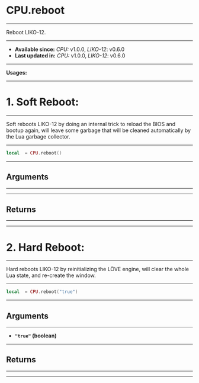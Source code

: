 # CPU.reboot
---

Reboot LIKO-12.

---

* **Available since:** _CPU:_ v1.0.0, _LIKO-12_: v0.6.0
* **Last updated in:** _CPU:_ v1.0.0, _LIKO-12_: v0.6.0

---

**Usages:**

---

# 1. Soft Reboot:
---

Soft reboots LIKO-12 by doing an internal trick to reload the BIOS and bootup again, will leave some garbage that will be cleaned automatically by the Lua garbage collector.

---

```lua
local  = CPU.reboot()
```


---
## Arguments
---



---
## Returns
---


---

# 2. Hard Reboot:
---

Hard reboots LIKO-12 by reinitializing the LÖVE engine, will clear the whole Lua state, and re-create the window.

---

```lua
local  = CPU.reboot("true")
```


---
## Arguments
---

* **`"true"` (boolean)**


---
## Returns
---


---